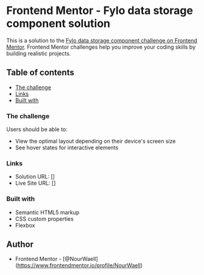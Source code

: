 # Frontend Mentor - Fylo data storage component solution

This is a solution to the [Fylo data storage component challenge on Frontend Mentor](https://www.frontendmentor.io/challenges/fylo-data-storage-component-1dZPRbV5n). Frontend Mentor challenges help you improve your coding skills by building realistic projects.

## Table of contents

- [The challenge](#the-challenge)
- [Links](#links)
- [Built with](#built-with)

### The challenge

Users should be able to:

- View the optimal layout depending on their device's screen size
- See hover states for interactive elements

### Links

- Solution URL: []
- Live Site URL: []

### Built with

- Semantic HTML5 markup
- CSS custom properties
- Flexbox

## Author

- Frontend Mentor - [@NourWaell] (https://www.frontendmentor.io/profile/NourWaell)
